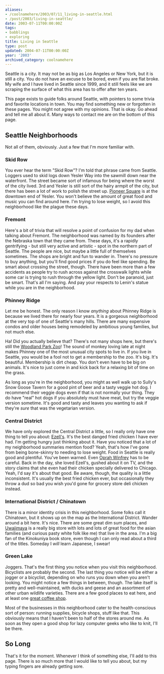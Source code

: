 ```yaml
---
aliases:
- /coolnamehere/2003/07/11_living-in-seattle.html
- /post/2003/living-in-seattle/
date: 2003-07-11T00:00:00Z
tags:
- babblings
- exploring
title: Living in Seattle
type: post
updated: 2004-07-11T00:00:00Z
year: '2003'
archived_category: coolnamehere
---
```


Seattle is a city. It may not be as big as Los Angeles or New York, but it is 
still a city. You do not have an excuse to be bored, even if you are flat 
broke. My wife and I have lived in Seattle since 1999, and it still feels like 
we are scraping the surface of what this area has to offer after ten years.  
<!-- TEASER_END -->

This page exists to guide folks around Seattle, with pointers to some trivia 
and favorite locations in town. You may find something new or forgotten in 
these pages. You might not agree with my opinions. That is okay. Go ahead and 
tell me all about it. Many ways to contact me are on the bottom of this page.

## Seattle Neighborhoods

<aside markdown="1">
Not all of them, obviously. Just a few that I'm more familiar with.
</aside>

### Skid Row

You ever hear the term "Skid Row"? I'm told that phrase came from Seattle. 
Loggers used to skid logs down Yesler Way into the sawmill down near the 
waterfront. The street became sort of infamous for being where the worst of 
the city lived. 3rd and Yesler is still sort of the hairy armpit of the city, 
but there has been a lot of work to polish the street up. [Pioneer 
Square](http://www.pioneersquare.org) is at the downtown end of Yesler. You 
won't believe the amount of great food and music you can find around here. 
I'm trying to lose weight, so I avoid this neighborhood like the plague these 
days.

### Fremont

Here's a bit of trivia that will resolve a point of confusion for my dad when 
talking about Fremont. The neighborhood was named by its founders after the 
Nebraska town that they came from. These days, it's a rapidly gentrifying - 
but still very active and artistic - spot in the northern part of Seattle. The 
people are nice, but maybe a little full of themselves sometimes. The shops 
are bright and fun to wander in. There's no pressure to buy anything, but 
you'll find good prices if you do feel like spending. Be smart about crossing 
the street, though. There have been more than a few accidents as people try to 
rush across against the crosswalk lights while some car is trying to rush 
through the yellow light. Don't be paranoid, just be smart. That's all I'm 
saying. And pay your respects to Lenin's statue while you are in the 
neighborhood.

### Phinney Ridge

Let me be honest. The only reason I know *anything* about Phinney Ridge is 
because we lived there for nearly four years. It is a gorgeous neighborhood 
at the very top of one of Seattle's many hills. There are many expensive 
condos and older houses being remodeled by ambitious young families, but not 
much else.

Ha! Did you actually believe that? There's not many shops here, but there's 
still the [Woodland Park Zoo](http://www.zoo.org/)! The sound of monkey loving 
late at night makes Phinney one of the most unusual city spots to live in. If 
you live in Seattle, you would be a fool not to get a membership to the zoo. 
It's big. It's beautiful. Membership is dirt cheap. You don't even have to be 
big on animals. It's nice to just come in and kick back for a relaxing bit of 
time on the grass.

As long as you're in the neighborhood, you might as well walk up to Sully's 
Snow Goose Tavern for a good pint of beer and a tasty veggie hot dog. I 
recommend their veggie dogs even if that is not normally your thing. They do 
have "real" hot dogs if you absolutely must have meat, but try the veggie 
version sometime. It's good and tasty and leaves you wanting to ask if 
they're *sure* that was the vegetarian version.

### Central District

We have only explored the Central District a little, so I really only have one 
thing to tell you about: [Ezell's](http://www.ezellschicken.com/). It's the 
best danged fried chicken I have ever had. I'm getting hungry just thinking 
about it. Have you noticed that a lot of my neighborhood summaries mention 
food? Yeah, that's how I've gone from being bone-skinny to needing to lose 
weight. Food in Seattle is really good and plentiful. You've been warned. 
Even [Oprah Winfrey][] has to be careful. Back in the 
day, she loved Ezell's, gushed about it on TV, and the story claims that she 
even had their chicken specially delivered to Chicago. Yeah, I'd say it's 
about that good. Be aware, though, the quality is a little inconsistent. It's 
usually the best fried chicken ever, but occasionally they throw a dud so bad 
you wish you'd gone for grocery store deli chicken instead.

[Oprah Winfrey]: http://www.oprah.com/index.html

### International District / Chinatown

There is a minor identity crisis in this neighborhood. Some folks call it 
Chinatown, but it shows up on the map as the International District. Wander 
around a bit here. It's nice. There are some great dim sum places, and 
[Uwajimaya](http://www.uwajimaya.com/) is a really big store with lots and 
lots of great food for the asian families (and curious pasty white folk like 
me) that live in the area. I'm a big fan of the Kinokuniya book store, even 
though I can only read about a third of the titles. Someday I *will* learn 
Japanese, I swear!

### Green Lake

Joggers. That's the first thing you notice when you visit this neighborhood.
Bicyclists are probably the second. The last thing you notice will be either a
jogger or a bicyclist, depending on who runs you down when you aren't looking.
You might notice a few things in between, though. The lake itself is pretty and
well-maintained, with ducks and geese and an assortment of other urban wildlife
varieties. There are a few good places to eat here, and at least one [great 
coffee shop](http://thecoffeerevolution.com/).

Most of the businesses in this neighborhood cater to the health-conscious sort
of person: running supplies, bicycle shops, stuff like that. This obviously
means that I haven't been to half of the stores around me. As soon as they open
a good shop for lazy computer geeks who like to knit, I'll be there.

## So Long

That's it for the moment. Whenever I think of something else, I'll add to this 
page. There is so much more that I would like to tell you about, but my typing 
fingers are already getting sore.


